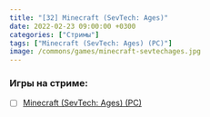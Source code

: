 ```yaml
---
title: "[32] Minecraft (SevTech: Ages)"
date: 2022-02-23 09:00:00 +0300
categories: ["Стримы"]
tags: ["Minecraft (SevTech: Ages) (PC)"]
image: /commons/games/minecraft-sevtechages.jpg
---
```


### Игры на стриме:
+ [ ] [Minecraft (SevTech: Ages) (PC)](/tags/minecraft-sevtech-ages-pc)
